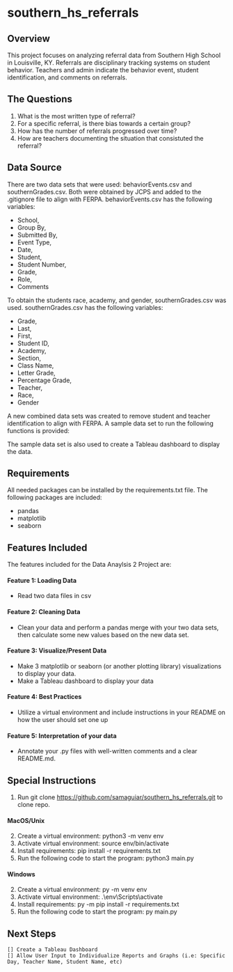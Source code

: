 # southern_hs_referrals

## Overview ##
This project focuses on analyzing referral data from Southern High School in Louisville, KY. Referrals are disciplinary tracking systems on student behavior. Teachers and admin indicate the behavior event, student identification, and comments on referrals.

## The Questions ##
1) What is the most written type of referral? 
2) For a specific referral, is there bias towards a certain group?
3) How has the number of referrals progressed over time?
4) How are teachers documenting the situation that consistuted the referral?

## Data Source ##
There are two data sets that were used: behaviorEvents.csv and southernGrades.csv. Both were obtained by JCPS and added to the .gitignore file to align with FERPA. behaviorEvents.csv has the following variables: 
- School,
- Group By,
- Submitted By,
- Event Type,
- Date,
- Student,
- Student Number,
- Grade,
- Role,
- Comments

To obtain the students race, academy, and gender, southernGrades.csv was used. southernGrades.csv has the following variables:
- Grade,
- Last,
- First,
- Student ID,
- Academy,
- Section,
- Class Name,
- Letter Grade,
- Percentage Grade,
- Teacher,
- Race,
- Gender

A new combined data sets was created to remove student and teacher identification to align with FERPA. A sample data set to run the following functions is provided:

The sample data set is also used to create a Tableau dashboard to display the data.

## Requirements ##
All needed packages can be installed by the requirements.txt file. The following packages are included: 
- pandas
- matplotlib
- seaborn

## Features Included ##

The features included for the Data Anaylsis 2 Project are: 

#### Feature 1: Loading Data ####
- Read two data files in csv

#### Feature 2: Cleaning Data ####
- Clean your data and perform a pandas merge with your two data sets, then calculate some new values based on the new data set.  

#### Feature 3: Visualize/Present Data ####
- Make 3 matplotlib or seaborn (or another plotting library) visualizations to display your data.
- Make a Tableau dashboard to display your data

#### Feature 4: Best Practices ####
- Utilize a virtual environment and include instructions in your README on how the user should set one up

#### Feature 5: Interpretation of your data ####
- Annotate your .py files with well-written comments and a clear README.md.

## Special Instructions ##
1. Run git clone https://github.com/samaguiar/southern_hs_referrals.git to clone repo.

#### MacOS/Unix ####

2. Create a virtual environment: python3 -m venv env
3. Activate virtual environment: source env/bin/activate
4. Install requirements: pip install -r requirements.txt
5. Run the following code to start the program: python3 main.py

#### Windows ####

2. Create a virtual environment: py -m venv env
3. Activate virtual environment: .\env\Scripts\activate
4. Install requirements: py -m pip install -r requirements.txt
5. Run the following code to start the program: py main.py

## Next Steps ##
    [] Create a Tableau Dashboard
    [] Allow User Input to Individualize Reports and Graphs (i.e: Specific Day, Teacher Name, Student Name, etc)

